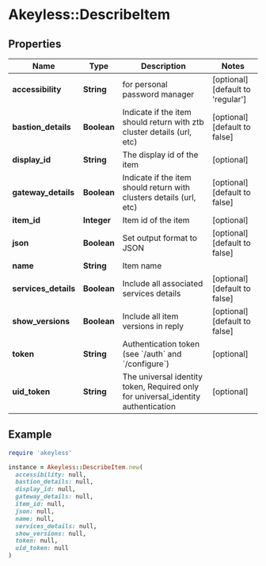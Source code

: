 # Akeyless::DescribeItem

## Properties

| Name | Type | Description | Notes |
| ---- | ---- | ----------- | ----- |
| **accessibility** | **String** | for personal password manager | [optional][default to &#39;regular&#39;] |
| **bastion_details** | **Boolean** | Indicate if the item should return with ztb cluster details (url, etc) | [optional][default to false] |
| **display_id** | **String** | The display id of the item | [optional] |
| **gateway_details** | **Boolean** | Indicate if the item should return with clusters details (url, etc) | [optional][default to false] |
| **item_id** | **Integer** | Item id of the item | [optional] |
| **json** | **Boolean** | Set output format to JSON | [optional][default to false] |
| **name** | **String** | Item name |  |
| **services_details** | **Boolean** | Include all associated services details | [optional][default to false] |
| **show_versions** | **Boolean** | Include all item versions in reply | [optional][default to false] |
| **token** | **String** | Authentication token (see &#x60;/auth&#x60; and &#x60;/configure&#x60;) | [optional] |
| **uid_token** | **String** | The universal identity token, Required only for universal_identity authentication | [optional] |

## Example

```ruby
require 'akeyless'

instance = Akeyless::DescribeItem.new(
  accessibility: null,
  bastion_details: null,
  display_id: null,
  gateway_details: null,
  item_id: null,
  json: null,
  name: null,
  services_details: null,
  show_versions: null,
  token: null,
  uid_token: null
)
```

